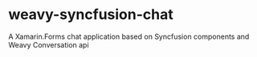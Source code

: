 # weavy-syncfusion-chat
A Xamarin.Forms chat application based on Syncfusion components and Weavy Conversation api